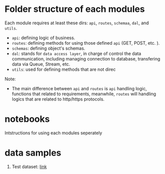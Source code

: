 # Folder structure of each modules

Each module requires at least these dirs: `api`, `routes`, `schemaa`, `dal`, and `utils`. 

- `api`: defining logic of business.
- `routes`: defining methods for using those defined `api` (GET, POST, etc. ). 
- `schemas`: defining object's schemas. 
- `dal`: stands for `data access layer`, in charge of control the data communication, including managing connection to database, transfering data via Queue, Stream, etc. 
- `utils`: used for defining methods that are not direc

Note: 

- The main difference between `api` and `routes` is `api` handling logic, functions that related to requirements, meanwhile, `routes` will handling logics that are related to http/https protocols.

    

# notebooks

Intstructions for using each modules seperately


# data samples

1. Test dataset: [link](https://www.kaggle.com/datasets/iuliabunescu23/gdpr-qa-test-dataset)



